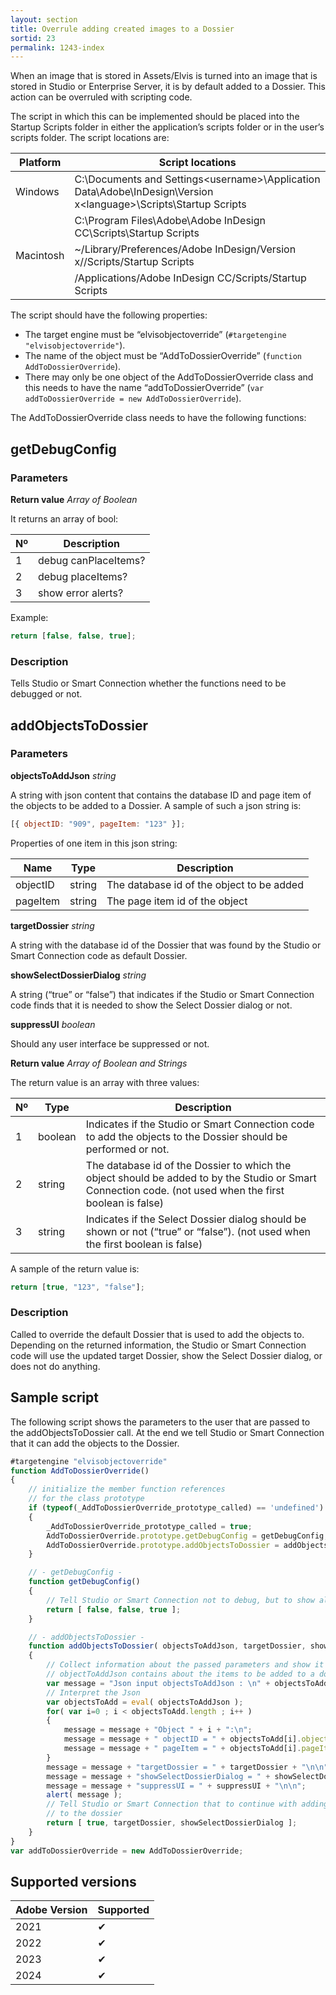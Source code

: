 ```yaml
---
layout: section
title: Overrule adding created images to a Dossier
sortid: 23
permalink: 1243-index
---
```


When an image that is stored in Assets/Elvis is turned into an image that is stored in Studio or Enterprise Server, it is by default added to a Dossier. This action can be overruled with scripting code.

The script in which this can be implemented should be placed into the Startup Scripts folder in either the application’s scripts
folder or in the user’s scripts folder. The script locations are:

| Platform  | Script locations                                                                                                  |
| --------- | ----------------------------------------------------------------------------------------------------------------- |
| Windows   | C:\Documents and Settings\<username>\Application Data\Adobe\InDesign\Version x\<language>\Scripts\Startup Scripts |
|           | C:\Program Files\Adobe\Adobe InDesign CC\Scripts\Startup Scripts                                                  |
| Macintosh | ~/Library/Preferences/Adobe InDesign/Version x/<language>/Scripts/Startup Scripts                                 |
|           | /Applications/Adobe InDesign CC/Scripts/Startup Scripts                                                           |

The script should have the following properties:

- The target engine must be “elvisobjectoverride” (`#targetengine "elvisobjectoverride"`).
- The name of the object must be “AddToDossierOverride” (`function AddToDossierOverride`).
- There may only be one object of the AddToDossierOverride class and this needs to have the name “addToDossierOverride”
  (`var addToDossierOverride = new AddToDossierOverride`).

The AddToDossierOverride class needs to have the following functions:

## getDebugConfig

### Parameters

**Return value** _Array of Boolean_

It returns an array of bool:

| Nº  | Description          |
| --- | -------------------- |
| 1   | debug canPlaceItems? |
| 2   | debug placeItems?    |
| 3   | show error alerts?   |

Example:

```javascript
return [false, false, true];
```

### Description

Tells Studio or Smart Connection whether the functions need to be debugged or not.

## addObjectsToDossier

### Parameters

**objectsToAddJson** _string_

A string with json content that contains the database ID and page item of the objects to be added to a Dossier. A sample of such a json string is:

```javascript
[{ objectID: "909", pageItem: "123" }];
```

Properties of one item in this json string:

| Name     | Type   | Description                               |
| -------- | ------ | ----------------------------------------- |
| objectID | string | The database id of the object to be added |
| pageItem | string | The page item id of the object            |

**targetDossier** _string_

A string with the database id of the Dossier that was found by the Studio or Smart Connection code as default Dossier.

**showSelectDossierDialog** _string_

A string (“true” or “false”) that indicates if the Studio or Smart Connection code finds that it is needed to show the Select Dossier dialog or not.

**suppressUI** _boolean_

Should any user interface be suppressed or not.

**Return value** _Array of Boolean and Strings_

The return value is an array with three values:

| Nº  | Type    | Description                                                                                                                                              |
| --- | ------- | -------------------------------------------------------------------------------------------------------------------------------------------------------- |
| 1   | boolean | Indicates if the Studio or Smart Connection code to add the objects to the Dossier should be performed or not.                                           |
| 2   | string  | The database id of the Dossier to which the object should be added to by the Studio or Smart Connection code. (not used when the first boolean is false) |
| 3   | string  | Indicates if the Select Dossier dialog should be shown or not (“true” or “false”). (not used when the first boolean is false)                            |

A sample of the return value is:

```javascript
return [true, "123", "false"];
```

### Description

Called to override the default Dossier that is used to add the objects to. Depending on the returned information, the Studio or Smart Connection code will use the updated target Dossier, show the Select Dossier dialog, or does not do anything.

## Sample script

The following script shows the parameters to the user that are passed to the addObjectsToDossier call. At the end we tell Studio or Smart Connection that it can add the objects to the Dossier.

```javascript
#targetengine "elvisobjectoverride"
function AddToDossierOverride()
{
    // initialize the member function references
    // for the class prototype
    if (typeof(_AddToDossierOverride_prototype_called) == 'undefined')
    {
        _AddToDossierOverride_prototype_called = true;
        AddToDossierOverride.prototype.getDebugConfig = getDebugConfig;
        AddToDossierOverride.prototype.addObjectsToDossier = addObjectsToDossier;
    }

    // - getDebugConfig -
    function getDebugConfig()
    {
        // Tell Studio or Smart Connection not to debug, but to show alerts.
        return [ false, false, true ];
    }

    // - addObjectsToDossier -
    function addObjectsToDossier( objectsToAddJson, targetDossier, showSelectDossierDialog, suppressUI )
    {
        // Collect information about the passed parameters and show it to the user
        // objectToAddJson contains about the items to be added to a dossier.
        var message = "Json input objectsToAddJson : \n" + objectsToAddJson +"\n\nInterpreted items from Json: \n";
        // Interpret the Json
        var objectsToAdd = eval( objectsToAddJson );
        for( var i=0 ; i < objectsToAdd.length ; i++ )
        {
            message = message + "Object " + i + ":\n";
            message = message + " objectID = " + objectsToAdd[i].objectID + "\n";
            message = message + " pageItem = " + objectsToAdd[i].pageItem + "\n\n";
        }
        message = message + "targetDossier = " + targetDossier + "\n\n";
        message = message + "showSelectDossierDialog = " + showSelectDossierDialog + "\n\n";
        message = message + "suppressUI = " + suppressUI + "\n\n";
        alert( message );
        // Tell Studio or Smart Connection that to continue with adding the objects
        // to the dossier
        return [ true, targetDossier, showSelectDossierDialog ];
    }
}
var addToDossierOverride = new AddToDossierOverride;
```

## Supported versions

| Adobe Version | Supported |
| ------------- | --------- |
| 2021          | ✔         |
| 2022          | ✔         |
| 2023          | ✔         |
| 2024          | ✔         |

